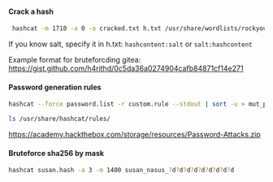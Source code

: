#### Crack a hash
```bash
 hashcat -m 1710 -a 0 -o cracked.txt h.txt /usr/share/wordlists/rockyou.txt
```


If you know salt, specify it in h.txt:
`hashcontent:salt` or `salt:hashcontent`

Example format for bruteforcding gitea:
https://gist.github.com/h4rithd/0c5da36a0274904cafb84871cf14e271

#### Password generation rules
```bash
hashcat --force password.list -r custom.rule --stdout | sort -u > mut_password.list
```

```bash
ls /usr/share/hashcat/rules/
```

https://academy.hackthebox.com/storage/resources/Password-Attacks.zip


#### Bruteforce sha256 by mask
```bash
hashcat susan.hash -a 3 -m 1400 susan_nasus_?d?d?d?d?d?d?d?d?d  
```